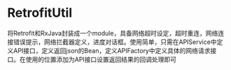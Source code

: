 # RetrofitUtil
将Retrofit和RxJava封装成一个module，具备网络超时设定，超时重连，网络连接错误提示，网络拦截器定义，进度对话框。使用简单，只需在APIService中定义API接口，定义返回json的Bean，定义APIFactory中定义具体的网络请求接口。在使用的位置添加为API接口设置返回结果的回调处理即可
